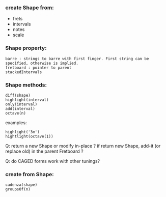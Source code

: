 

### create Shape from:

- frets
- intervals
- notes
- scale

### Shape property:

    barre : strings to barre with first finger. First string can be specified, otherwise is implied.
    fretboard : pointer to parent
    stackedIntervals       

### Shape methods:

    diff(shape) 
    highlight(interval)
    only(interval)
    add(interval)
    octave(n)

examples:

    highlight('3m')
    hightlight(octave(1))
    
Q: return a new Shape or modify in-place ? if return new Shape, add-it (or replace old) in the parent Fretboard ?

Q: do CAGED forms work with other tunings?    
    
### create from Shape:

    cadenza(shape)
    groupsOf(n)
    
    
    
    
    
    
    

